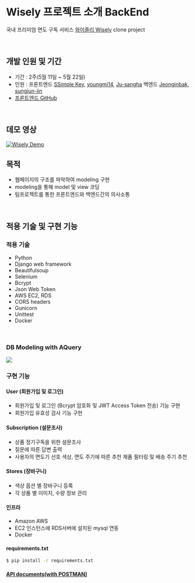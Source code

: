 # Wisely 프로젝트 소개 BackEnd

국내 프리미엄 면도 구독 서비스 [와이즐리 Wisely](https://www.wiselyshave.com/) clone project 

<br>

## 개발 인원 및  기간

- 기간 : 2주(5월 11일 ~ 5월 22일)
- 인원 : 프론트엔드 [SSimple Key](https://github.com/skh417), [youngmi14](https://github.com/youngmi14), [Ju-sangha](https://github.com/sangha-ju) 백엔드 [Jeonginbak](https://github.com/Jeonginbak), [sungjun-jin](https://github.com/sungjun-jin)
- [프론트엔드 GitHub](https://github.com/wecode-bootcamp-korea/wisely-frontend)

<br>

## 데모 영상

[![Wisely Demo](https://images.velog.io/images/sungjun-jin/post/33991f20-83ea-47b4-82fa-34c066ba8318/image.png)](https://www.youtube.com/watch?v=Lrxk9zgUZl8)

## 목적
- 웹페이지의 구조를 파악하여 modeling 구현
- modeling을 통해 model 및 view 코딩
- 팀프로젝트를 통한 프론트엔드와 백엔드간의 의사소통

<br>

## 적용 기술 및 구현 기능


### 적용 기술

- Python
- Django web framework
- Beautifulsoup
- Selenium
- Bcrypt
- Json Web Token
- AWS EC2, RDS
- CORS headers
- Gunicorn
- Unittest
- Docker

<br>

### DB Modeling with AQuery
![](https://images.velog.io/images/jeongin/post/b39ff8bb-fa6a-4951-a49d-b0273bb1e2f9/image.png)

### 구현 기능

#### User (회원가입 및 로그인)
- 회원가입 및 로그인 (Bcrypt 암호화 및 JWT Access Token 전송) 기능 구현
- 회원가입 유효성 검사 기능 구현

#### Subscription (설문조사)
- 상품 정기구독을 위한 설문조사
- 질문에 따른 답변 출력
- 사용자의 면도기 선호 색상, 면도 주기에 따른 추천 제품 필터링 및 배송 주기 추천

#### Stores (장바구니)
- 색상 옵션 별 장바구니 등록
- 각 상품 별 이미지, 수량 정보 관리

#### 인프라
- Amazon AWS
- EC2 인스턴스에 RDS서버에 설치된 mysql 연동
- Docker

#### requirements.txt
```sh
$ pip install -r requirements.txt
```

#### [API documents(with POSTMAN)](https://documenter.getpostman.com/view/10871584/SzmiYGij?version=latest#ebf689fe-4133-4144-b9ba-bd6acb2da8f0)
